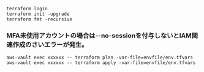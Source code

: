 ```
terraform login
terraform init -upgrade
terraform fmt -recursive
```
### MFA未使用アカウントの場合は--no-sessionを付与しないとIAM関連作成のさいエラーが発生。
```
aws-vault exec xxxxxx -- terraform plan -var-file=envfile/env.tfvars
aws-vault exec xxxxxx -- terraform apply -var-file=envfile/env.tfvars
```
